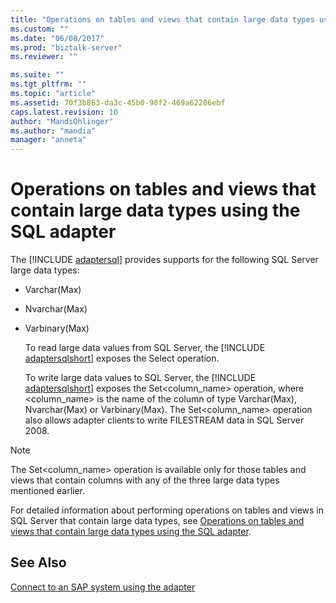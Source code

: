 ```yaml
---
title: "Operations on tables and views that contain large data types using the SQL adapter | Microsoft Docs"
ms.custom: ""
ms.date: "06/08/2017"
ms.prod: "biztalk-server"
ms.reviewer: ""

ms.suite: ""
ms.tgt_pltfrm: ""
ms.topic: "article"
ms.assetid: 70f3b863-da3c-45b0-98f2-469a62286ebf
caps.latest.revision: 10
author: "MandiOhlinger"
ms.author: "mandia"
manager: "anneta"
---
```

# Operations on tables and views that contain large data types using the SQL adapter
The [!INCLUDE [adaptersql](../../includes/adaptersql-md.md)] provides supports for the following SQL Server large data types:  
  
- Varchar(Max)  
  
- Nvarchar(Max)  
  
- Varbinary(Max)  
  
  To read large data values from SQL Server, the [!INCLUDE [adaptersqlshort](../../includes/adaptersqlshort-md.md)] exposes the Select operation.  
  
  To write large data values to SQL Server, the [!INCLUDE [adaptersqlshort](../../includes/adaptersqlshort-md.md)] exposes the Set<column_name> operation, where <column_name> is the name of the column of type Varchar(Max), Nvarchar(Max) or Varbinary(Max). The Set<column_name> operation also allows adapter clients to write FILESTREAM data in SQL Server 2008.  
  
> [!NOTE]
>  The Set<column_name> operation is available only for those tables and views that contain columns with any of the three large data types mentioned earlier.  
  
 For detailed information about performing operations on tables and views in SQL Server that contain large data types, see [Operations on tables and views that contain large data types using the SQL adapter](../../adapters-and-accelerators/adapter-sql/supported-operations-on-tables-and-views-with-large-data-types-with-sql-adapter.md).  
  
## See Also  
 [Connect to an SAP system using the adapter](../../adapters-and-accelerators/adapter-sap/connect-to-an-sap-system-using-the-adapter.md)